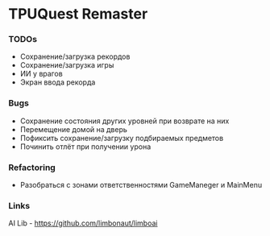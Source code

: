 # TPUQuest Remaster

### TODOs

- Сохранение/загрузка рекордов
- Сохранение/загрузка игры
- ИИ у врагов
- Экран ввода рекорда

### Bugs

- Сохранение состояния других уровней при возврате на них
- Перемещение домой на дверь
- Пофиксить сохранение/загрузку подбираемых предметов
- Починить отлёт при получении урона

### Refactoring

- Разобраться с зонами ответственностями GameManeger и MainMenu

### Links

AI Lib - https://github.com/limbonaut/limboai
